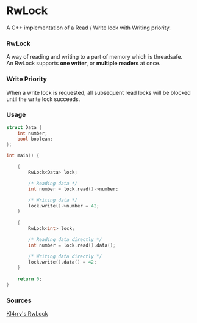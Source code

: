 # RwLock
A C++ implementation of a Read / Write lock with Writing priority.

### RwLock
A way of reading and writing to a part of memory which is threadsafe.<br>
An RwLock supports **one writer**, or **multiple readers** at once.

### Write Priority
When a write lock is requested, all subsequent read locks will be blocked until the write lock succeeds.

### Usage
```cpp
struct Data {
    int number;
    bool boolean;
};

int main() {

    {
        RwLock<Data> lock;

        /* Reading data */
        int number = lock.read()->number;

        /* Writing data */
        lock.write()->number = 42;
    }
    
    {
        RwLock<int> lock;

        /* Reading data directly */
        int number = lock.read().data();

        /* Writing data directly */
        lock.write().data() = 42;
    }
    
    return 0;
}
```

### Sources
[Kl4rry's RwLock](https://github.com/Kl4rry/RwLock)
